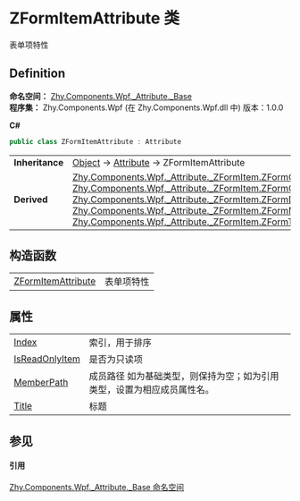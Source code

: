 # ZFormItemAttribute 类


表单项特性



## Definition
**命名空间：** <a href="N_Zhy_Components_Wpf__Attribute__Base.md">Zhy.Components.Wpf._Attribute._Base</a>  
**程序集：** Zhy.Components.Wpf (在 Zhy.Components.Wpf.dll 中) 版本：1.0.0

**C#**
``` C#
public class ZFormItemAttribute : Attribute
```

<table><tr><td><strong>Inheritance</strong></td><td><a href="https://learn.microsoft.com/dotnet/api/system.object" target="_blank" rel="noopener noreferrer">Object</a>  →  <a href="https://learn.microsoft.com/dotnet/api/system.attribute" target="_blank" rel="noopener noreferrer">Attribute</a>  →  ZFormItemAttribute</td></tr>
<tr><td><strong>Derived</strong></td><td><a href="T_Zhy_Components_Wpf__Attribute__ZFormItem_ZFormCheckItemAttribute.md">Zhy.Components.Wpf._Attribute._ZFormItem.ZFormCheckItemAttribute</a><br /><a href="T_Zhy_Components_Wpf__Attribute__ZFormItem_ZFormComboItemAttribute.md">Zhy.Components.Wpf._Attribute._ZFormItem.ZFormComboItemAttribute</a><br /><a href="T_Zhy_Components_Wpf__Attribute__ZFormItem_ZFormDateItemAttribute.md">Zhy.Components.Wpf._Attribute._ZFormItem.ZFormDateItemAttribute</a><br /><a href="T_Zhy_Components_Wpf__Attribute__ZFormItem_ZFormMultiCheckItemAttribute.md">Zhy.Components.Wpf._Attribute._ZFormItem.ZFormMultiCheckItemAttribute</a><br /><a href="T_Zhy_Components_Wpf__Attribute__ZFormItem_ZFormTextItemAttribute.md">Zhy.Components.Wpf._Attribute._ZFormItem.ZFormTextItemAttribute</a></td></tr>
</table>



## 构造函数
<table>
<tr>
<td><a href="M_Zhy_Components_Wpf__Attribute__Base_ZFormItemAttribute__ctor.md">ZFormItemAttribute</a></td>
<td>表单项特性</td></tr>
</table>

## 属性
<table>
<tr>
<td><a href="P_Zhy_Components_Wpf__Attribute__Base_ZFormItemAttribute_Index.md">Index</a></td>
<td>索引，用于排序</td></tr>
<tr>
<td><a href="P_Zhy_Components_Wpf__Attribute__Base_ZFormItemAttribute_IsReadOnlyItem.md">IsReadOnlyItem</a></td>
<td>是否为只读项</td></tr>
<tr>
<td><a href="P_Zhy_Components_Wpf__Attribute__Base_ZFormItemAttribute_MemberPath.md">MemberPath</a></td>
<td>成员路径 如为基础类型，则保持为空；如为引用类型，设置为相应成员属性名。</td></tr>
<tr>
<td><a href="P_Zhy_Components_Wpf__Attribute__Base_ZFormItemAttribute_Title.md">Title</a></td>
<td>标题</td></tr>
</table>

## 参见


#### 引用
<a href="N_Zhy_Components_Wpf__Attribute__Base.md">Zhy.Components.Wpf._Attribute._Base 命名空间</a>  
